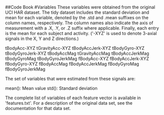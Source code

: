 ##Code Book
#Variables
These variables were obtained from the original UCI HAR dataset. The tidy dataset includes the standard deviation and mean for each variable, denoted by the .std and .mean suffixes on the column names, respectively. The column names also indicate the axis of measurement with a .X, .Y, or .Z suffix where applicable. Finally, each entry is the mean for each subject and activity.
('-XYZ' is used to denote 3-axial signals in the X, Y and Z directions.)

tBodyAcc-XYZ
tGravityAcc-XYZ
tBodyAccJerk-XYZ
tBodyGyro-XYZ
tBodyGyroJerk-XYZ
tBodyAccMag
tGravityAccMag
tBodyAccJerkMag
tBodyGyroMag
tBodyGyroJerkMag
fBodyAcc-XYZ
fBodyAccJerk-XYZ
fBodyGyro-XYZ
fBodyAccMag
fBodyAccJerkMag
fBodyGyroMag
fBodyGyroJerkMag

The set of variables that were estimated from these signals are: 

mean(): Mean value
std(): Standard deviation

The complete list of variables of each feature vector is available in 'features.txt'. For a description of the original data set, see the documentation for that data set.
